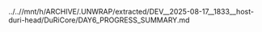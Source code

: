 ../..//mnt/h/ARCHIVE/.UNWRAP/extracted/DEV__2025-08-17__1833__host-duri-head/DuRiCore/DAY6_PROGRESS_SUMMARY.md